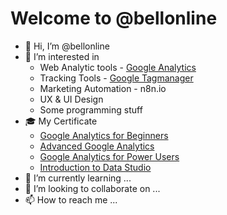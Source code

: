 # Welcome to @bellonline
 - 👋 Hi, I’m @bellonline
 - 👀 I’m interested in
	- Web Analytic tools - [Google Analytics](https://analytics.google.com/analytics/web/)
	- Tracking Tools - [Google Tagmanager](https://tagmanager.google.com/)
	- Marketing Automation - n8n.io
	- UX & UI Design
	- Some programming stuff
 - 🎓 My Certificate
 	- [Google Analytics for Beginners](https://analytics.google.com/analytics/academy/certificate/uKF_-V2xSQCc3nZys94Wxg)
	- [Advanced Google Analytics](https://analytics.google.com/analytics/academy/certificate/OSCdk0wGTw-Un7uagsRT8g)
	- [Google Analytics for Power Users](https://analytics.google.com/analytics/academy/certificate/Gwrq8ihtSfS8Z4RawgSHvg)
	- [Introduction to Data Studio](https://analytics.google.com/analytics/academy/certificate/6JiYNjQ0S_qOT8YPDIXlVA)
 - 🌱 I’m currently learning ...
 - 💞️ I’m looking to collaborate on ...
 - 📫 How to reach me ...
